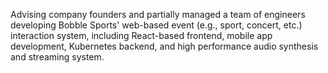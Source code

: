 Advising company founders and partially managed a team of engineers developing Bobble Sports' web-based event (e.g., sport, concert, etc.) interaction system, including React-based frontend, mobile app development, Kubernetes backend, and high performance audio synthesis and streaming system.
